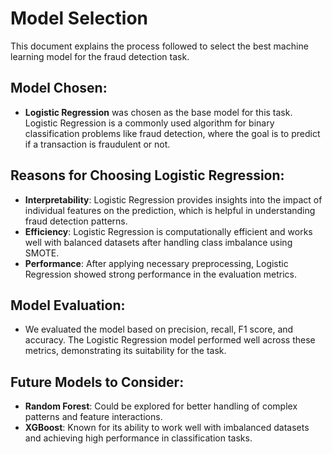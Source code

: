 # Model Selection

This document explains the process followed to select the best machine learning model for the fraud detection task.

## Model Chosen:
- **Logistic Regression** was chosen as the base model for this task. Logistic Regression is a commonly used algorithm for binary classification problems like fraud detection, where the goal is to predict if a transaction is fraudulent or not.

## Reasons for Choosing Logistic Regression:
- **Interpretability**: Logistic Regression provides insights into the impact of individual features on the prediction, which is helpful in understanding fraud detection patterns.
- **Efficiency**: Logistic Regression is computationally efficient and works well with balanced datasets after handling class imbalance using SMOTE.
- **Performance**: After applying necessary preprocessing, Logistic Regression showed strong performance in the evaluation metrics.

## Model Evaluation:
- We evaluated the model based on precision, recall, F1 score, and accuracy. The Logistic Regression model performed well across these metrics, demonstrating its suitability for the task.

## Future Models to Consider:
- **Random Forest**: Could be explored for better handling of complex patterns and feature interactions.
- **XGBoost**: Known for its ability to work well with imbalanced datasets and achieving high performance in classification tasks.

